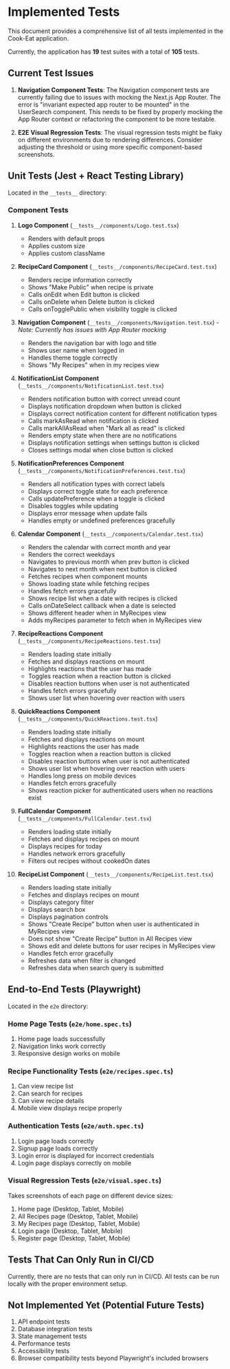 # Implemented Tests

This document provides a comprehensive list of all tests implemented in the Cook-Eat application.

Currently, the application has **19** test suites with a total of **105** tests.

## Current Test Issues

1. **Navigation Component Tests**: The Navigation component tests are currently failing due to issues with mocking the Next.js App Router. The error is "invariant expected app router to be mounted" in the UserSearch component. This needs to be fixed by properly mocking the App Router context or refactoring the component to be more testable.

2. **E2E Visual Regression Tests**: The visual regression tests might be flaky on different environments due to rendering differences. Consider adjusting the threshold or using more specific component-based screenshots.

## Unit Tests (Jest + React Testing Library)

Located in the `__tests__` directory:

### Component Tests

1. **Logo Component** (`__tests__/components/Logo.test.tsx`)
   - Renders with default props
   - Applies custom size
   - Applies custom className

2. **RecipeCard Component** (`__tests__/components/RecipeCard.test.tsx`)
   - Renders recipe information correctly
   - Shows "Make Public" when recipe is private
   - Calls onEdit when Edit button is clicked
   - Calls onDelete when Delete button is clicked
   - Calls onTogglePublic when visibility toggle is clicked

3. **Navigation Component** (`__tests__/components/Navigation.test.tsx`) - *Note: Currently has issues with App Router mocking*
   - Renders the navigation bar with logo and title
   - Shows user name when logged in
   - Handles theme toggle correctly
   - Shows "My Recipes" when in my recipes view

4. **NotificationList Component** (`__tests__/components/NotificationList.test.tsx`)
   - Renders notification button with correct unread count
   - Displays notification dropdown when button is clicked
   - Displays correct notification content for different notification types
   - Calls markAsRead when notification is clicked
   - Calls markAllAsRead when "Mark all as read" is clicked
   - Renders empty state when there are no notifications
   - Displays notification settings when settings button is clicked
   - Closes settings modal when close button is clicked

5. **NotificationPreferences Component** (`__tests__/components/NotificationPreferences.test.tsx`)
   - Renders all notification types with correct labels
   - Displays correct toggle state for each preference
   - Calls updatePreference when a toggle is clicked
   - Disables toggles while updating
   - Displays error message when update fails
   - Handles empty or undefined preferences gracefully

6. **Calendar Component** (`__tests__/components/Calendar.test.tsx`)
   - Renders the calendar with correct month and year
   - Renders the correct weekdays
   - Navigates to previous month when prev button is clicked
   - Navigates to next month when next button is clicked
   - Fetches recipes when component mounts
   - Shows loading state while fetching recipes
   - Handles fetch errors gracefully
   - Shows recipe list when a date with recipes is clicked
   - Calls onDateSelect callback when a date is selected
   - Shows different header when in MyRecipes view
   - Adds myRecipes parameter to fetch when in MyRecipes view

7. **RecipeReactions Component** (`__tests__/components/RecipeReactions.test.tsx`)
   - Renders loading state initially
   - Fetches and displays reactions on mount
   - Highlights reactions that the user has made
   - Toggles reaction when a reaction button is clicked
   - Disables reaction buttons when user is not authenticated
   - Handles fetch errors gracefully
   - Shows user list when hovering over reaction with users

8. **QuickReactions Component** (`__tests__/components/QuickReactions.test.tsx`)
   - Renders loading state initially
   - Fetches and displays reactions on mount
   - Highlights reactions the user has made
   - Toggles reaction when a reaction button is clicked
   - Disables reaction buttons when user is not authenticated
   - Shows user list when hovering over reaction with users
   - Handles long press on mobile devices
   - Handles fetch errors gracefully
   - Shows reaction picker for authenticated users when no reactions exist

9. **FullCalendar Component** (`__tests__/components/FullCalendar.test.tsx`)
   - Renders loading state initially
   - Fetches and displays recipes on mount
   - Displays recipes for today
   - Handles network errors gracefully
   - Filters out recipes without cookedOn dates

10. **RecipeList Component** (`__tests__/components/RecipeList.test.tsx`)
    - Renders loading state initially
    - Fetches and displays recipes on mount
    - Displays category filter
    - Displays search box
    - Displays pagination controls
    - Shows "Create Recipe" button when user is authenticated in MyRecipes view
    - Does not show "Create Recipe" button in All Recipes view
    - Shows edit and delete buttons for user recipes in MyRecipes view
    - Handles fetch error gracefully
    - Refreshes data when filter is changed
    - Refreshes data when search query is submitted

## End-to-End Tests (Playwright)

Located in the `e2e` directory:

### Home Page Tests (`e2e/home.spec.ts`)
1. Home page loads successfully
2. Navigation links work correctly
3. Responsive design works on mobile

### Recipe Functionality Tests (`e2e/recipes.spec.ts`)
1. Can view recipe list
2. Can search for recipes
3. Can view recipe details
4. Mobile view displays recipe properly

### Authentication Tests (`e2e/auth.spec.ts`)
1. Login page loads correctly
2. Signup page loads correctly
3. Login error is displayed for incorrect credentials
4. Login page displays correctly on mobile

### Visual Regression Tests (`e2e/visual.spec.ts`)
Takes screenshots of each page on different device sizes:
1. Home page (Desktop, Tablet, Mobile)
2. All Recipes page (Desktop, Tablet, Mobile)
3. My Recipes page (Desktop, Tablet, Mobile)
4. Login page (Desktop, Tablet, Mobile)
5. Register page (Desktop, Tablet, Mobile)

## Tests That Can Only Run in CI/CD

Currently, there are no tests that can only run in CI/CD. All tests can be run locally with the proper environment setup.

## Not Implemented Yet (Potential Future Tests)

1. API endpoint tests
2. Database integration tests
3. State management tests
4. Performance tests
5. Accessibility tests
6. Browser compatibility tests beyond Playwright's included browsers
